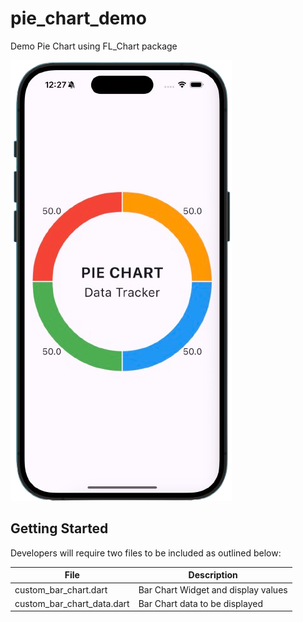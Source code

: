 # pie_chart_demo

Demo Pie Chart using FL_Chart package

![Pie Chart](https://github.com/rosera/pie_chart_demo/blob/main/screenshots/pie-chart.png "Mobile App")

## Getting Started

Developers will require two files to be included as outlined below:

| File | Description |
|------|-------------|
| custom_bar_chart.dart | Bar Chart Widget and display values |
| custom_bar_chart_data.dart | Bar Chart data to be displayed |

